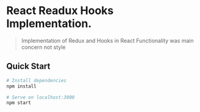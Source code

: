 # React Readux Hooks Implementation.

>Implementation of Redux and Hooks in React
>Functionality was main concern not style

## Quick Start

```bash
# Install dependencies
npm install

# Serve on localhost:3000
npm start
```
